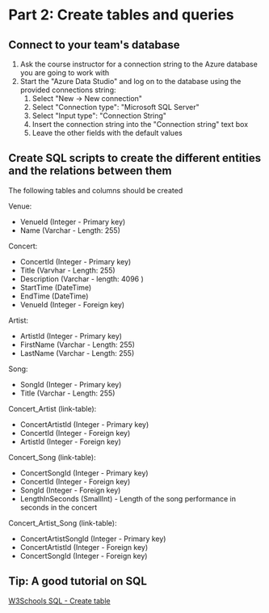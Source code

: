 # Part 2: Create tables and queries

## Connect to your team's database

1. Ask the course instructor for a connection string to the Azure database you are going to work with
2. Start the "Azure Data Studio" and log on to the database using the provided connections string:
   1. Select "New -> New connection"
   2. Select "Connection type": "Microsoft SQL Server"
   3. Select "Input type": "Connection String"
   4. Insert the connection string into the "Connection string" text box
   5. Leave the other fields with the default values

## Create SQL scripts to create the different entities and the relations between them

The following tables and columns should be created

Venue:

- VenueId (Integer - Primary key)
- Name (Varchar - Length: 255)

Concert:

- ConcertId (Integer - Primary key)
- Title (Varvhar - Length: 255)
- Description (Varchar - length: 4096 )
- StartTime (DateTime)
- EndTime (DateTime)
- VenueId (Integer - Foreign key)

Artist:

- ArtistId (Integer - Primary key)
- FirstName (Varchar - Length: 255)
- LastName (Varchar - Length: 255)

Song:

- SongId (Integer - Primary key)
- Title (Varchar - Length: 255)

Concert_Artist (link-table):

- ConcertArtistId (Integer - Primary key)
- ConcertId (Integer - Foreign key)
- ArtistId (Integer - Foreign key)

Concert_Song (link-table):

- ConcertSongId (Integer - Primary key)
- ConcertId (Integer - Foreign key)
- SongId (Integer - Foreign key)
- LengthInSeconds (SmallInt) - Length of the song performance in seconds in the concert

Concert_Artist_Song (link-table):

- ConcertArtistSongId (Integer - Primary key)
- ConcertArtistId (Integer - Foreign key)
- ConcertSongId (Integer - Foreign key)

## Tip: A good tutorial on SQL

 [W3Schools SQL - Create table](https://www.w3schools.com/sql/sql_create_table.asp)
